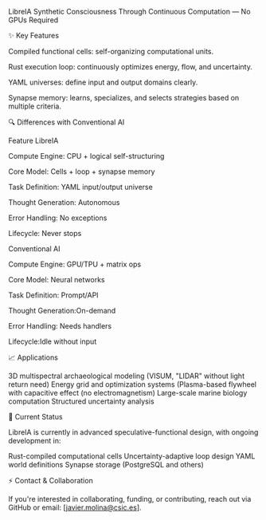 LibreIA
Synthetic Consciousness Through Continuous Computation — No GPUs Required

✨ Key Features

Compiled functional cells: self-organizing computational units.

Rust execution loop: continuously optimizes energy, flow, and uncertainty.

YAML universes: define input and output domains clearly.

Synapse memory: learns, specializes, and selects strategies based on multiple criteria.

🔍 Differences with Conventional AI

Feature	LibreIA	 

Compute Engine:	CPU + logical self-structuring	  

Core Model:	Cells + loop + synapse memory	  

Task Definition:	YAML input/output universe	

Thought Generation:	Autonomous	        

Error Handling:	No exceptions	  

Lifecycle:	Never stops	                             

Conventional AI

Compute Engine:	GPU/TPU + matrix ops

Core Model:	Neural networks

Task Definition: Prompt/API

Thought Generation:On-demand

Error Handling: Needs handlers

Lifecycle:Idle without input

📈 Applications

3D multispectral archaeological modeling (VISUM, "LIDAR" without light return need)
Energy grid and optimization systems (Plasma-based flywheel with capacitive effect (no electromagnetism)
Large-scale marine biology computation
Structured uncertainty analysis

🔧 Current Status

LibreIA is currently in advanced speculative-functional design, with ongoing development in:

Rust-compiled computational cells
Uncertainty-adaptive loop design
YAML world definitions
Synapse storage (PostgreSQL and others)

⚡ Contact & Collaboration

If you're interested in collaborating, funding, or contributing, reach out via GitHub or email: [javier.molina@csic.es].
